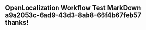 <properties
ms.topic="hero-topic"
ms.test1="hero-topic"
ms.test2="test"/>


## OpenLocalization Workflow Test MarkDown a9a2053c-6ad9-43d3-8ab8-66f4b67feb57 thanks!



<!--HONumber=Jul16_HO3-->


